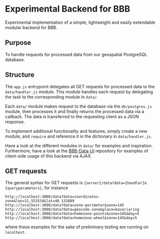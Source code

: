 # Experimental Backend for BBB
Experimental implementation of a simple, lightweight and easily extendable modular backend for BBB.

## Purpose
To handle requests for processed data from our geospatial PostgreSQL database.

## Structure
The `app.js` entrypoint delegates all GET requests for processed data to the `data/handler.js` module. This module handles each request by delegating the task to the corresponding module in `data/`.

Each `data/` module makes request to the database via the `db/postgres.js` module, then processes it and finally returns the processed data via a callback.
The data is transferred to the requesting client as a JSON response.

To implement additional functionality and features; simply create a new module, and `require` and reference it in the dictionary in `data/handler.js`.

Have a look at the different modules in `data/` for examples and inspiration. Furthermore, have a look at the [BBB-Data-UI](https://github.com/nickeopti/BBB-Data-UI) repository for examples of client-side usage of this backend via AJAX.

## GET requests
The general syntax for GET requests is `{server}/data?data={handler}&{queryparameters}`, for instance
```
http://localhost:3000/data?data=coordinates-zone&lon=11.553534&lat=48.131089
http://localhost:3000/data?data=zone-perimeter&zone=145
http://localhost:3000/data?data=geocode-zone&place=bavariaring
http://localhost:3000/data?data=homezone-points&zone=145&day=5
http://localhost:3000/data?data=homezone-wheel&zone=145&day=5
```
where these examples for the sake of preliminary testing are running on `localhost`.
